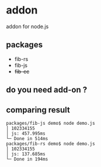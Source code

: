 # addon

addon for node.js

## packages

- fib-rs
- fib-js
- ~~fib-cc~~

## do you need add-on ?

## comparing result

```
packages/fib-js demo$ node demo.js
│ 102334155
│ js: 457.995ms
└─ Done in 514ms
packages/fib-rs demo$ node demo.js
│ 102334155
│ js: 137.685ms
└─ Done in 194ms
```
